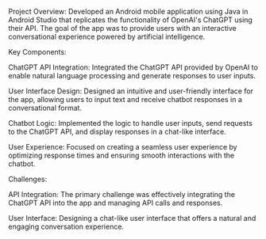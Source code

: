 Project Overview: Developed an Android mobile application using Java in Android Studio that replicates the functionality of OpenAI's ChatGPT using their API. The goal of the app was to provide users with an interactive conversational experience powered by artificial intelligence.

Key Components:

ChatGPT API Integration: Integrated the ChatGPT API provided by OpenAI to enable natural language processing and generate responses to user inputs.

User Interface Design: Designed an intuitive and user-friendly interface for the app, allowing users to input text and receive chatbot responses in a conversational format.

Chatbot Logic: Implemented the logic to handle user inputs, send requests to the ChatGPT API, and display responses in a chat-like interface.

User Experience: Focused on creating a seamless user experience by optimizing response times and ensuring smooth interactions with the chatbot.

Challenges:

API Integration: The primary challenge was effectively integrating the ChatGPT API into the app and managing API calls and responses.

User Interface: Designing a chat-like user interface that offers a natural and engaging conversation experience.
